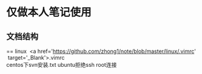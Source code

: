 仅做本人笔记使用
===

文档结构
--
==
linux
  <a href='https://github.com/zhong1/note/blob/master/linux/.vimrc'  target='_Blank'>.vimrc</a></br>
  centos下svn安装.txt
  ubuntu拒绝ssh root连接
